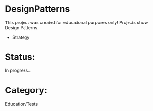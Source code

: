 # DesignPatterns
This project was created for educational purposes only! Projects show Design Patterns.
<ul>
<li>Strategy</li>
</ul>
<h1>Status:</h1>
In progress...
<h1>Category:</h1>
Education/Tests
